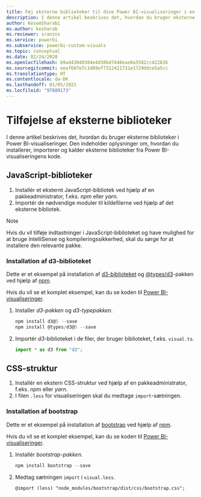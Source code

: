 ```yaml
---
title: Føj eksterne biblioteker til dine Power BI-visualiseringer i en integreret Power BI-analyse for at få bedre integreret BI-indsigt
description: I denne artikel beskrives det, hvordan du bruger eksterne biblioteker i Power BI-visualiseringer. Aktivér bedre integreret BI-indsigt ved hjælp af Power BI-integreret analyse.
author: KesemSharabi
ms.author: kesharab
ms.reviewer: sranins
ms.service: powerbi
ms.subservice: powerbi-custom-visuals
ms.topic: conceptual
ms.date: 02/24/2020
ms.openlocfilehash: b9a443040384e4d38bd7440eae0a5582cc422836
ms.sourcegitcommit: eeaf607e7c1d89ef7312421731e1729ddce5a5cc
ms.translationtype: HT
ms.contentlocale: da-DK
ms.lasthandoff: 01/05/2021
ms.locfileid: "97889173"
---
```

# <a name="adding-external-libraries"></a>Tilføjelse af eksterne biblioteker

I denne artikel beskrives det, hvordan du bruger eksterne biblioteker i Power BI-visualiseringer. Den indeholder oplysninger om, hvordan du installerer, importerer og kalder eksterne biblioteker fra Power BI-visualiseringens kode.

## <a name="javascript-libraries"></a>JavaScript-biblioteker

1. Installér et eksternt JavaScript-bibliotek ved hjælp af en pakkeadministrator, f.eks. *npm* eller *yarn*.
2. Importér de nødvendige moduler til kildefilerne ved hjælp af det eksterne bibliotek.

>[!NOTE]
>Hvis du vil tilføje indtastninger i JavaScript-biblioteket og have mulighed for at bruge IntelliSense og kompileringssikkerhed, skal du sørge for at installere den relevante pakke.

### <a name="installing-the-d3-library"></a>Installation af d3-biblioteket

Dette er et eksempel på installation af [d3-biblioteket](https://www.npmjs.com/package/d3) og [@types/d3](https://www.npmjs.com/package/@types/d3)-pakken ved hjælp af [npm](https://www.npmjs.com/).

Hvis du vil se et komplet eksempel, kan du se koden til [Power BI-visualiseringer](https://github.com/microsoft/powerbi-visuals-gantt/blob/master/src/gantt.ts#L29).

1. Installer *d3-pakken* og *d3-typepakken*.

    ```powershell
    npm install d3@5 --save
    npm install @types/d3@5 --save
    ```

2. Importér *d3*-biblioteket i de filer, der bruger biblioteket, f.eks. `visual.ts`.

    ```typescript
    import * as d3 from "d3";
    ```

## <a name="css-framework"></a>CSS-struktur

1. Installér en ekstern CSS-struktur ved hjælp af en pakkeadministrator, f.eks. *npm* eller *yarn*.
2. I filen `.less` for visualiseringen skal du medtage `import`-sætningen.

### <a name="installing-bootstrap"></a>Installation af bootstrap

Dette er et eksempel på installation af [bootstrap](https://www.npmjs.com/package/bootstrap) ved hjælp af [npm](https://www.npmjs.com/).

Hvis du vil se et komplet eksempel, kan du se koden til [Power BI-visualiseringer](https://github.com/Microsoft/powerbi-visuals-sankey/blob/c8200da56913cd8b253be949a35fad0f4472b6de/style/visual.less#L32).

1. Installér *bootstrap-pakken*.

    ```powershell
    npm install bootstrap --save
    ```

2. Medtag sætningen `import` i `visual.less`.

    ```less
    @import (less) "node_modules/bootstrap/dist/css/bootstrap.css";
    ```
